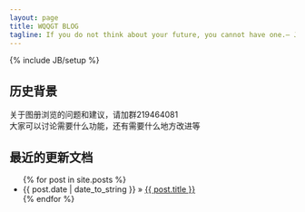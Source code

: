 ```yaml
---
layout: page
title: WQQGT BLOG
tagline: If you do not think about your future, you cannot have one.– John Galsworthy
---
```

{% include JB/setup %}

## 历史背景
关于图册浏览的问题和建议，请加群219464081   
大家可以讨论需要什么功能，还有需要什么地方改进等  

## 最近的更新文档

<ul class="posts">
  {% for post in site.posts %}
    <li><span>{{ post.date | date_to_string }}</span> &raquo; <a href="{{ BASE_PATH }}{{ post.url }}">{{ post.title }}</a></li>
  {% endfor %}
</ul>


